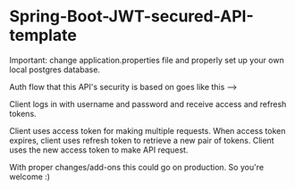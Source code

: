 # Spring-Boot-JWT-secured-API-template


Important: change application.properties file and properly set up your own local postgres database.

Auth flow that this API's security is based on goes like this -->

Client logs in with username and password and receive access and refresh tokens.

Client uses access token for making multiple requests.
When access token expires, client uses refresh token to retrieve a new pair of tokens.
Client uses the new access token to make API request.

With proper changes/add-ons this could go on production. So you're welcome :)
